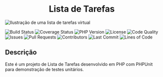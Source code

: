 <h1 align="center"> Lista de Tarefas </h1>

![Ilustração de uma lista de tarefas virtual](https://github.com/user-attachments/assets/a0bbd332-e737-4972-826e-3501a945325d)

![Build Status](https://github.com/deborahcarrijo/GC-Trabalho-2/actions/workflows/main.yaml/badge.svg)
![Coverage Status](https://coveralls.io/repos/github/deborahcarrijo/GC-Trabalho-2/badge.svg?branch=main)
![PHP Version](https://img.shields.io/badge/php-%3E%3D%207.4-8892BF.svg)
![License](https://img.shields.io/github/license/deborahcarrijo/GC-Trabalho-2.svg)
![Code Quality](https://api.codacy.com/project/badge/Grade/PROJETO_ID)
![Issues](https://img.shields.io/github/issues/deborahcarrijo/GC-Trabalho-2)
![Pull Requests](https://img.shields.io/github/issues-pr/deborahcarrijo/GC-Trabalho-2)
![Contributors](https://img.shields.io/github/contributors/deborahcarrijo/GC-Trabalho-2)
![Last Commit](https://img.shields.io/github/last-commit/deborahcarrijo/GC-Trabalho-2)
![Lines of Code](https://img.shields.io/tokei/lines/github/deborahcarrijo/GC-Trabalho-2)

## Descrição

Este é um projeto de Lista de Tarefas desenvolvido em PHP com PHPUnit para demonstração de testes unitários.

